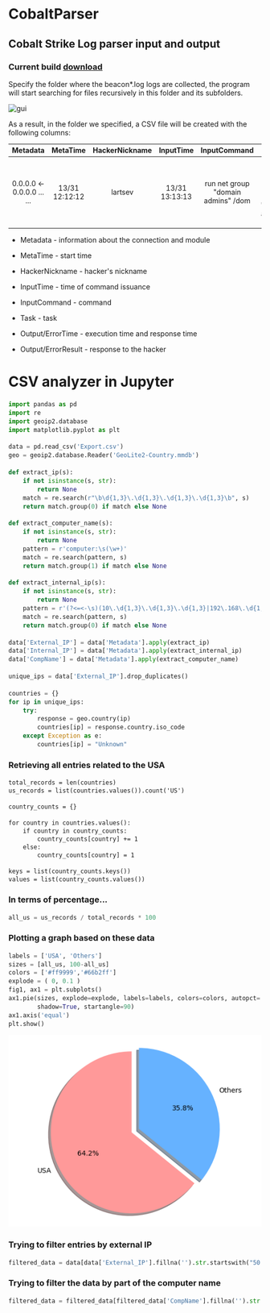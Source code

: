 # CobaltParser
 ## Cobalt Strike Log parser input and output
 ### Current build [download](https://github.com/lartsev1337/Cobalt-Strike-Parser/releases/download/parser/CobaltParser.exe)
 Specify the folder where the beacon*.log logs are collected, the program will start searching for files recursively in this folder and its subfolders.

 ![gui](https://github.com/lartsev1337/Cobalt-Strike-Parser/assets/141585428/3e109620-4d6f-435f-9785-d05401f85dc3)

 As a result, in the folder we specified, a CSV file will be created with the following columns:
 
 | Metadata | MetaTime | HackerNickname | InputTime | InputCommand | Task | Output/ErrorTime | Output/ErrorResult |
 |:--------:|:--------:|:--------:|:--------:|:--------:|:--------:|:--------:|:--------:|
 | 0.0.0.0 <- 0.0.0.0 ... ... | 13/31 12:12:12 | lartsev | 13/31 13:13:13 | run net group "domain admins" \/dom | <T1059> Tasked beacon to run: net group "domain admins" \/dom| 13/31 14:14:14 | easy-peasy |


 + Metadata - information about the connection and module

 + MetaTime - start time
 
 + HackerNickname - hacker's nickname
 
 + InputTime - time of command issuance
 
 + InputCommand - command
 
 + Task - task
 
 + Output/ErrorTime - execution time and response time
 
 + Output/ErrorResult - response to the hacker
 
# CSV analyzer in Jupyter
```python
import pandas as pd
import re
import geoip2.database
import matplotlib.pyplot as plt

data = pd.read_csv('Export.csv')
geo = geoip2.database.Reader('GeoLite2-Country.mmdb')

def extract_ip(s):
    if not isinstance(s, str):
        return None
    match = re.search(r"\b\d{1,3}\.\d{1,3}\.\d{1,3}\.\d{1,3}\b", s)
    return match.group(0) if match else None

def extract_computer_name(s):
    if not isinstance(s, str):
        return None
    pattern = r'computer:\s(\w+)'
    match = re.search(pattern, s)
    return match.group(1) if match else None

def extract_internal_ip(s):
    if not isinstance(s, str):
        return None
    pattern = r'(?<=<-\s)(10\.\d{1,3}\.\d{1,3}\.\d{1,3}|192\.168\.\d{1,3}\.\d{1,3})'
    match = re.search(pattern, s)
    return match.group(0) if match else None

data['External_IP'] = data['Metadata'].apply(extract_ip)
data['Internal_IP'] = data['Metadata'].apply(extract_internal_ip)
data['CompName'] = data['Metadata'].apply(extract_computer_name)

unique_ips = data['External_IP'].drop_duplicates()

countries = {}
for ip in unique_ips:
    try:
        response = geo.country(ip)
        countries[ip] = response.country.iso_code
    except Exception as e:
        countries[ip] = "Unknown"

```

### Retrieving all entries related to the USA
```
total_records = len(countries)
us_records = list(countries.values()).count('US')

country_counts = {}

for country in countries.values():
    if country in country_counts:
        country_counts[country] += 1
    else:
        country_counts[country] = 1

keys = list(country_counts.keys())
values = list(country_counts.values())

```

### In terms of percentage...
```python
all_us = us_records / total_records * 100
```

### Plotting a graph based on these data
```python
labels = ['USA', 'Others']
sizes = [all_us, 100-all_us]
colors = ['#ff9999','#66b2ff']
explode = ( 0, 0.1 )
fig1, ax1 = plt.subplots()
ax1.pie(sizes, explode=explode, labels=labels, colors=colors, autopct='%1.1f%%',
        shadow=True, startangle=90)
ax1.axis('equal')
plt.show()
```

![png](output_2_0.png)
    
### Trying to filter entries by external IP
```python
filtered_data = data[data['External_IP'].fillna('').str.startswith("50.205.")]
```

### Trying to filter the data by part of the computer name
```python
filtered_data = filtered_data[filtered_data['CompName'].fillna('').str.startswith("LAPTOP")]
```
